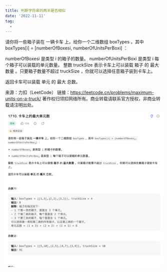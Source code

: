 ```yaml
---
title: 判断字符串的两半是否相似
date: '2022-11-11'
tag:
  - 
---
```

请你将一些箱子装在 一辆卡车 上。给你一个二维数组 boxTypes ，其中 boxTypes[i] = [numberOfBoxesi, numberOfUnitsPerBoxi] ：

numberOfBoxesi 是类型 i 的箱子的数量。
numberOfUnitsPerBoxi 是类型 i 每个箱子可以装载的单元数量。
整数 truckSize 表示卡车上可以装载 箱子 的 最大数量 。只要箱子数量不超过 truckSize ，你就可以选择任意箱子装到卡车上。

返回卡车可以装载 单元 的 最大 总数。

来源：力扣（LeetCode）
链接：https://leetcode.cn/problems/maximum-units-on-a-truck/
著作权归领扣网络所有。商业转载请联系官方授权，非商业转载请注明出处。

![alt](./image/example.png)

